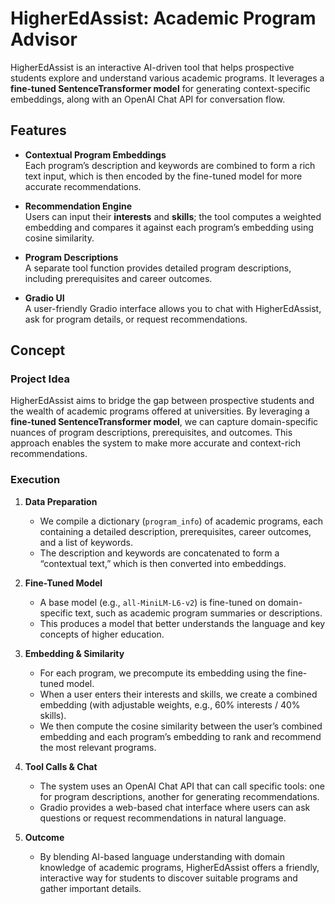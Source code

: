 # HigherEdAssist: Academic Program Advisor

HigherEdAssist is an interactive AI-driven tool that helps prospective students explore and understand various academic programs. It leverages a **fine-tuned SentenceTransformer model** for generating context-specific embeddings, along with an OpenAI Chat API for conversation flow.

## Features

- **Contextual Program Embeddings**  
  Each program’s description and keywords are combined to form a rich text input, which is then encoded by the fine-tuned model for more accurate recommendations.

- **Recommendation Engine**  
  Users can input their **interests** and **skills**; the tool computes a weighted embedding and compares it against each program’s embedding using cosine similarity.

- **Program Descriptions**  
  A separate tool function provides detailed program descriptions, including prerequisites and career outcomes.

- **Gradio UI**  
  A user-friendly Gradio interface allows you to chat with HigherEdAssist, ask for program details, or request recommendations.

## Concept

### Project Idea
HigherEdAssist aims to bridge the gap between prospective students and the wealth of academic programs offered at universities. By leveraging a **fine-tuned SentenceTransformer model**, we can capture domain-specific nuances of program descriptions, prerequisites, and outcomes. This approach enables the system to make more accurate and context-rich recommendations.

### Execution
1. **Data Preparation**  
   - We compile a dictionary (`program_info`) of academic programs, each containing a detailed description, prerequisites, career outcomes, and a list of keywords.
   - The description and keywords are concatenated to form a “contextual text,” which is then converted into embeddings.

2. **Fine-Tuned Model**  
   - A base model (e.g., `all-MiniLM-L6-v2`) is fine-tuned on domain-specific text, such as academic program summaries or descriptions.
   - This produces a model that better understands the language and key concepts of higher education.

3. **Embedding & Similarity**  
   - For each program, we precompute its embedding using the fine-tuned model.
   - When a user enters their interests and skills, we create a combined embedding (with adjustable weights, e.g., 60% interests / 40% skills).
   - We then compute the cosine similarity between the user’s combined embedding and each program’s embedding to rank and recommend the most relevant programs.

4. **Tool Calls & Chat**  
   - The system uses an OpenAI Chat API that can call specific tools: one for program descriptions, another for generating recommendations.
   - Gradio provides a web-based chat interface where users can ask questions or request recommendations in natural language.

5. **Outcome**  
   - By blending AI-based language understanding with domain knowledge of academic programs, HigherEdAssist offers a friendly, interactive way for students to discover suitable programs and gather important details.
